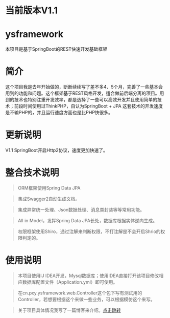 # 当前版本V1.1
# ysframework
本项目是基于SpringBoot的REST快速开发基础框架

# 简介

这个项目我是去年开始做的，断断续续写了差不多4、5个月，完善了一些基本会用到的功能和问题。这个框架基于REST风格开发，适合做前后端分离的项目。用到的技术也特别注重开发效率，都是选择了一些可以高效开发并且使用简单的技术；前段时间使用过ThinkPHP，自认为SpringBoot + JPA 这套技术的开发速度是不输PHP的，并且运行速度方面也是比PHP快很多。

# 更新说明

V1.1
SpringBoot开启Http2协议，速度更加快速了。

# 整合技术说明

> ORM框架使用Spring Data JPA

> 集成Swagger2自动生成文档。

> 集成异常统一处理、Json数据处理、消息类封装等等常用功能。

> All in Model，发挥Spring Data JPA长处，数据库根据实体逆向生成。

> 权限框架使用Shiro，通过注解来判断权限，不打注解是不会开启Shrio的权限判定的。


# 使用说明
> 本项目使用IJ IDEA开发，Mysql数据库；使用IDEA直接打开该项目修改相应数据库配置文件（Application.yml）即可使用。

> 在cn.pxy.ysframework.web.Controller这个包下写有测试用的Controller，若想要根据这个来做一些业务，可以根据模仿这个来写。

> 关于项目具体情况我写了一篇博客来介绍。[点击跳转](https://blog.csdn.net/sheypang/article/details/100046050)
